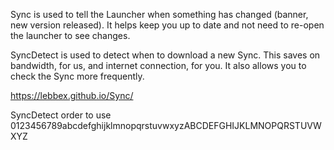 Sync is used to tell the Launcher when something has changed (banner, new version released). It helps keep you up to date and not need to re-open the launcher to see changes.

SyncDetect is used to detect when to download a new Sync. This saves on bandwidth, for us, and internet connection, for you. It also allows you to check the Sync more frequently.

https://lebbex.github.io/Sync/

SyncDetect order to use 0123456789abcdefghijklmnopqrstuvwxyzABCDEFGHIJKLMNOPQRSTUVWXYZ
